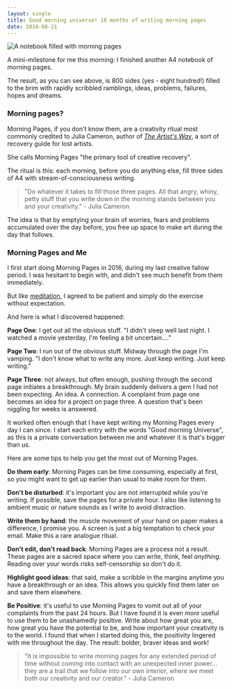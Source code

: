 ```yaml
---
layout: single
title: Good morning universe! 18 months of writing morning pages
date: 2018-08-21
---
```


![A notebook filled with morning pages](/images/morningpages.gif)

A mini-milestone for me this morning: I finished another A4 notebook of morning pages.

The result, as you can see above, is 800 sides (yes - eight hundred!) filled to the brim with rapidly scribbled ramblings, ideas, problems, failures, hopes and dreams.

### Morning pages?

Morning Pages, if you don't know them, are a creativity ritual most commonly credited to Julia Cameron, author of [*The Artist's Way*](https://www.amazon.co.uk/Artists-Way-Discovering-Recovering-Creative/dp/1509829474), a sort of recovery guide for lost artists.

She calls Morning Pages "the primary tool of creative recovery". 
  
The ritual is this: each morning, before you do anything else, fill three sides of A4 with stream-of-consciousness writing. 

> "Do whatever it takes to fill those three pages. All that angry, whiny, petty stuff that you write down in the morning stands between you and your creativity." - Julia Cameron

The idea is that by emptying your brain of worries, fears and problems accumulated over the day before, you free up space to make art during the day that follows. 

### Morning Pages and Me

I first start doing Morning Pages in 2016, during my last creative fallow period. I was hesitant to begin with, and didn't see much benefit from them immediately.

But like [meditation](http://www.adamwestbrook.co.uk/2018/07/13/meditation-visual-storytelling.html), I agreed to be patient and simply do the exercise without expectation.

And here is what I discovered happened:

**Page One**: I get out all the obvious stuff. "I didn't sleep well last night. I watched a movie yesterday. I'm feeling a bit uncertain...."

**Page Two**: I run out of the obvious stuff. Midway through the page I'm vamping. "I don't know what to write any more. Just keep writing. Just keep writing."

**Page Three**: not always, but often enough, pushing through the second page initiates a breakthrough. My brain suddenly delivers a gem I had not been expecting. An idea. A connection. A complaint from page one becomes an idea for a project on page three. A question that's been niggling for weeks is answered.

It worked often enough that I have kept writing my Morning Pages every day I can since. I start each entry with the words "Good morning Universe", as this is a private conversation between me and whatever it is that's bigger than us.

Here are some tips to help you get the most out of Morning Pages.

**Do them early**: Morning Pages can be time consuming, especially at first, so you might want to get up earlier than usual to make room for them.

**Don't be disturbed**: it's important you are not interrupted while you're writing. If possible, save the pages for a private hour. I also like listening to ambient music or nature sounds as I write to avoid distraction. 

**Write them by hand**: the muscle movement of your hand on paper makes a difference, I promise you. A screen is just a big temptation to check your email. Make this a rare analogue ritual.

**Don't edit, don't read back**: Morning Pages are a process not a result. These pages are a sacred space where you can write, think, feel *anything*. Reading over your words risks self-censorship so don't do it.

**Highlight good ideas**: that said, make a scribble in the margins anytime you have a breakthrough or an idea. This allows you quickly find them later on and save them elsewhere.

**Be Positive**: it's useful to use Morning Pages to vomit out all of your complaints from the past 24 hours. But I have found it is even *more* useful to use them to be unashamedly positive. Write about how great you are, how great you have the potential to be, and how important your creativity is to the world. I found that when I started doing this, the positivity lingered with me throughout the day. The result: bolder, braver ideas and work!

> "It is impossible to write morning pages for any extended period of time without coming into contact with an unexpected inner power…they are a trail that we follow into our own interior, where we meet both our creativity and our creator." - Julia Cameron
  
